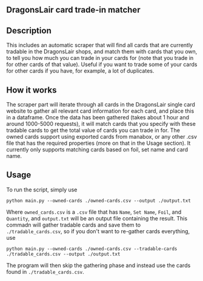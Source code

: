 ## DragonsLair card trade-in matcher

## Description

This includes an automatic scraper that will find all cards that are currently tradable in the DragonsLair shops, and match them with cards that you own, to tell you how much you can trade in your cards for (note that you trade in for other cards of that value). Useful if you want to trade some of your cards for other cards if you have, for example, a lot of duplicates.

## How it works

The scraper part will iterate through all cards in the DragonsLair single card website to gather all relevant card information for each card, and place this in a dataframe. Once the data has been gathered (takes about 1 hour and around 1000-5000 requests), it will match cards that you specify with these tradable cards to get the total value of cards you can trade in for. The owned cards support using exported cards from manabox, or any other .csv file that has the required properties (more on that in the Usage section). It currently only supports matching cards based on foil, set name and card name.

## Usage

To run the script, simply use

```
python main.py --owned-cards ./owned-cards.csv --output ./output.txt
```

Where `owned_cards.csv` is a `.csv` file that has `Name`, `Set Name`, `Foil`, and `Quantity`, and `output.txt` will be an output file containing the result. This commadn will gather tradable cards and save them to `./tradable_cards.csv`, so if you don't want to re-gather cards everything, use

```
python main.py --owned-cards ./owned-cards.csv --tradable-cards ./tradable_cards.csv --output ./output.txt
```

The program will then skip the gathering phase and instead use the cards found in `./tradable_cards.csv`.
